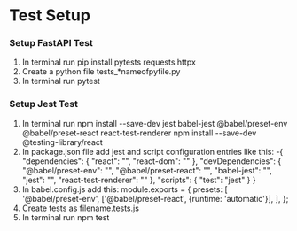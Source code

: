 # Test Setup

### Setup FastAPI Test

1. In terminal run pip install pytests requests httpx
3. Create a python file tests_*nameofpyfile.py 
5. In terminal run pytest

### Setup Jest Test

1. In terminal run npm install --save-dev jest babel-jest @babel/preset-env @babel/preset-react react-test-renderer
npm install --save-dev @testing-library/react
2. In package.json file add jest and script configuration entries like this: 
  -{
  "dependencies": {
    "react": "<current-version>",
    "react-dom": "<current-version>"
  },
  "devDependencies": {
    "@babel/preset-env": "<current-version>",
    "@babel/preset-react": "<current-version>",
    "babel-jest": "<current-version>",
    "jest": "<current-version>",
    "react-test-renderer": "<current-version>"
  },
  "scripts": {
    "test": "jest"
  }
}
3. In babel.config.js add this:
  module.exports = {
  presets: [
    '@babel/preset-env',
    ['@babel/preset-react', {runtime: 'automatic'}],
  ],
};
4. Create tests as filename.tests.js
5. In terminal run npm test 
